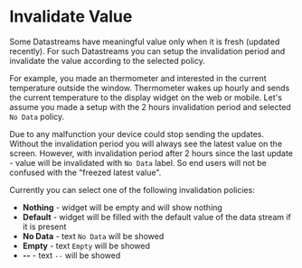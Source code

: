 # Invalidate Value

Some Datastreams have meaningful value only when it is fresh \(updated recently\). For such Datastreams you can setup the invalidation period and invalidate the value according to the selected policy.

For example, you made an thermometer and interested in the current temperature outside the window. Thermometer wakes up hourly and sends the current temperature to the display widget on the web or mobile. Let's assume you made a setup with the 2 hours invalidation period and selected `No Data` policy.

Due to any malfunction your device could stop sending the updates. Without the invalidation period you will always see the latest value on the screen. However, with invalidation period after 2 hours since the last update - value will be invalidated with `No Data` label. So end users will not be confused with the "freezed latest value".

Currently you can select one of the following invalidation policies:

* **Nothing** - widget will be empty and will show nothing
* **Default** - widget will be filled with the default value of the data stream if it is present
* **No Data** - text `No Data` will be showed
* **Empty** - text `Empty` will be showed
* **--** - text `--` will be showed

